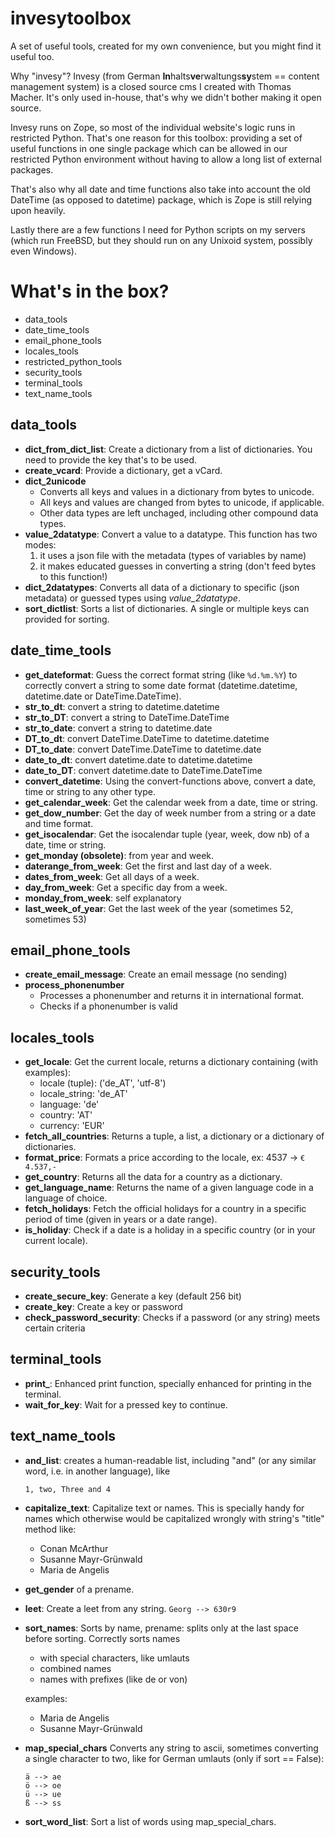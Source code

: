# invesytoolbox

A set of useful tools, created for my own convenience, but you might find it useful too.

Why "invesy"? Invesy (from German **In**halts**ve**rwaltungs**sy**stem == content management system) is a closed source cms I created with Thomas Macher. It's only used in-house, that's why we didn't bother making it open source.

Invesy runs on Zope, so most of the individual website's logic runs in restricted Python. That's one reason for this toolbox: providing a set of useful functions in one single package which can be allowed in our restricted Python environment without having to allow a long list of external packages.

That's also why all date and time functions also take into account the old DateTime (as opposed to datetime) package, which is Zope is still relying upon heavily.

Lastly there are a few functions I need for Python scripts on my servers (which run FreeBSD, but they should run on any Unixoid system, possibly even Windows).

# What's in the box?
- data_tools
- date\_time\_tools
- email\_phone\_tools
- locales_tools
- restricted\_python\_tools
- security_tools
- terminal_tools
- text_name_tools

## data_tools
- **dict\_from\_dict\_list**: Create a dictionary from a list of dictionaries. You need to provide the key that's to be used.
- **create_vcard**: Provide a dictionary, get a vCard.
- **dict_2unicode**
  - Converts all keys and values in a dictionary from bytes to unicode.
  - All keys and values are changed from bytes to unicode, if applicable.
  - Other data types are left unchaged, including other compound data types.
- **value_2datatype**: Convert a value to a datatype. This function has two modes:
	1. it uses a json file with the metadata (types of variables by name)
	2. it makes educated guesses in converting a string (don't feed bytes to this function!)
- **dict_2datatypes**: Converts all data of a dictionary to specific (json metadata) or guessed types using *value_2datatype*.
- **sort_dictlist**: Sorts a list of dictionaries. A single or multiple keys can provided for sorting.

## date\_time\_tools
- **get_dateformat**: Guess the correct format string (like `%d.%m.%Y`) to correctly convert a string to some date format (datetime.datetime, datetime.date or DateTime.DateTime).
- **str\_to\_dt**: convert a string to datetime.datetime
- **str\_to\_DT**: convert a string to DateTime.DateTime
- **str\_to\_date**: convert a string to datetime.date
- **DT\_to\_dt**: convert DateTime.DateTime to datetime.datetime
- **DT\_to\_date**: convert DateTime.DateTime to datetime.date
- **date\_to\_dt**: convert datetime.date to datetime.datetime
- **date\_to\_DT**: convert datetime.date to DateTime.DateTime
- **convert_datetime**: Using the convert-functions above, convert a date, time or string to any other type.
- **get\_calendar\_week**: Get the calendar week from a date, time or string.
- **get\_dow\_number**: Get the day of week number from a string or a date and time format.
- **get_isocalendar**: Get the isocalendar tuple (year, week, dow nb) of a date, time or string.
- **get_monday (obsolete)**: from year and week.
- **daterange\_from\_week**: Get the first and last day of a week.
- **dates\_from\_week**: Get all days of a week.
- **day\_from\_week**: Get a specific day from a week.
- **monday\_from\_week**: self explanatory
- **last\_week_of\_year**: Get the last week of the year (sometimes 52, sometimes 53)

## email\_phone\_tools
- **create\_email\_message**: Create an email message (no sending)
- **process_phonenumber**
	- Processes a phonenumber and returns it in international format.
	- Checks if a phonenumber is valid

## locales_tools
- **get_locale**: Get the current locale, returns a dictionary containing (with examples):
	- locale (tuple): ('de_AT', 'utf-8')
	- locale_string: 'de_AT'
	- language: 'de'
	- country: 'AT'
	- currency: 'EUR'
- **fetch\_all\_countries**: Returns a tuple, a list, a dictionary or a dictionary of dictionaries.
- **format_price**: Formats a price according to the locale, ex: 4537 -> `€ 4.537,-`
- **get_country**: Returns all the data for a country as a dictionary.
- **get\_language\_name**: Returns the name of a given language code in a language of choice.
- **fetch_holidays**: Fetch the official holidays for a country in a specific period of time (given in years or a date range).
- **is_holiday**: Check if a date is a holiday in a specific country (or in your current locale).

## security_tools
- **create_secure_key**: Generate a key (default 256 bit)
- **create_key**: Create a key or password
- **check\_password\_security**: Checks if a password (or any string) meets certain criteria

## terminal_tools
- **print_**: Enhanced print function, specially enhanced for printing in the terminal.
- **wait\_for\_key**: Wait for a pressed key to continue.

## text\_name\_tools
- **and_list**: creates a human-readable list, including "and" (or any similar word, i.e. in another language), like

	```
	1, two, Three and 4
	```

- **capitalize_text**: Capitalize text or names. This is specially handy for names which otherwise would be capitalized wrongly with string's "title" method like:
	- Conan McArthur
	- Susanne Mayr-Grünwald
	- Maria de Angelis
- **get_gender** of a prename.
- **leet**: Create a leet from any string. 
	`Georg --> 630r9`
- **sort_names**: Sorts by name, prename: splits only at the last space before sorting.
	Correctly sorts names
	- with special characters, like umlauts
	- combined names
	- names with prefixes (like de or von)

	examples:

	- Maria de Angelis
	- Susanne Mayr-Grünwald

- **map\_special\_chars**
Converts any string to ascii, sometimes converting a single character to two, like for German umlauts (only if sort == False):
	
	```
	ä --> ae
	ö --> oe
	ü --> ue
	ß --> ss
	```

- **sort_word_list**: Sort a list of words using map\_special\_chars.
